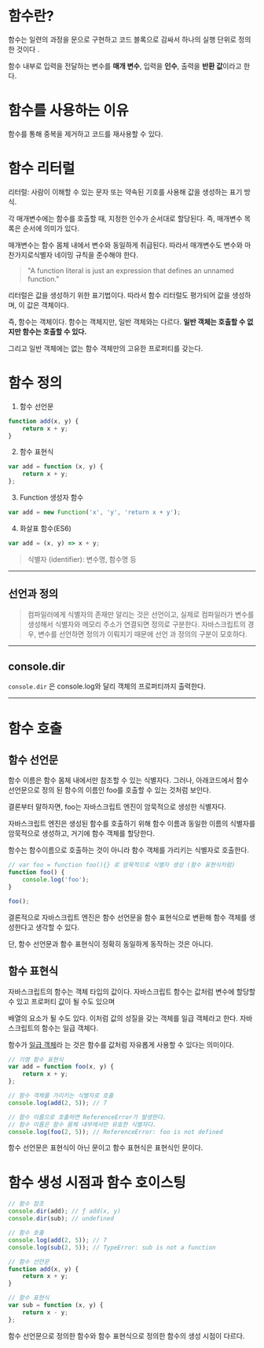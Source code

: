 # 함수란?

함수는 일련의 과정을 문으로 구현하고 코드 블록으로 감싸서 하나의 실행 단위로 정의한 것이다 .

함수 내부로 입력을 전달하는 변수를 **매개 변수**, 입력을 **인수**, 출력을 **반환 값**이라고 한다.

# 함수를 사용하는 이유

함수를 통해 중복을 제거하고 코드를 재사용할 수 있다.

# 함수 리터럴

리터럴: 사람이 이해할 수 있는 문자 또는 약속된 기호를 사용해 값을 생성하는 표기 방식.

각 매개변수에는 함수를 호출할 때, 지정한 인수가 순서대로 할당된다. 즉, 매개변수 목록은 순서에 의미가 있다.

매개변수는 함수 몸체 내에서 변수와 동일하게 취급된다. 따라서 매개변수도 변수와 마찬가지로식별자 네이밍 규칙을 준수해야 한다.

> "A function literal is just an expression that defines an unnamed function."

리터럴은 값을 생성하기 위한 표기법이다. 따라서 함수 리터럴도 평가되어 값을 생성하며, 이 값은 객체이다.

즉, 함수는 객체이다. 함수는 객체지만, 일반 객체와는 다르다. **일반 객체는 호출할 수 없지만 함수는 호출할 수 있다.**

그리고 일반 객체에는 없는 함수 객체만의 고유한 프로퍼티를 갖는다.

# 함수 정의

1. 함수 선언문

```javascript
function add(x, y) {
    return x + y;
}
```

2. 함수 표현식

```javascript
var add = function (x, y) {
    return x + y;
};
```

3. Function 생성자 함수

```javascript
var add = new Function('x', 'y', 'return x + y');
```

4. 화살표 함수(ES6)

```javascript
var add = (x, y) => x + y;
```

> 식별자 (identifier): 변수명, 함수명 등

---

## 선언과 정의

> 컴파일러에게 식별자의 존재만 알리는 것은 선언이고, 실제로 컴파일러가 변수를 생성해서 식별자와 메모리 주소가 연결되면 정의로 구분한다. 자바스크립트의 경우, 변수를 선언하면 정의가 이뤄지기 때문에 선언
> 과 정의의 구분이 모호하다.

---

## console.dir

`console.dir` 은 console.log와 달리 객체의 프로퍼티까지 출력한다.

---

# 함수 호출

## 함수 선언문

함수 이름은 함수 몸체 내에서만 참조할 수 있는 식별자다. 그러나, 아래코드에서 함수 선언문으로 정의 된 함수의 이름인 foo를 호출할 수 있는 것처럼 보인다.

결론부터 말하자면, foo는 자바스크립트 엔진이 암묵적으로 생성한 식별자다.

자바스크립트 엔진은 생성된 함수를 호출하기 위해 함수 이름과 동일한 이름의 식별자를 암묵적으로 생성하고, 거기에 함수 객체를 할당한다.

함수는 함수이름으로 호출하는 것이 아니라 함수 객체를 가리키는 식별자로 호출한다.

```js
// var foo = function foo(){} 로 암묵적으로 식별자 생성 (함수 표현식처럼)
function foo() {
    console.log('foo');
}

foo();
```

결론적으로 자바스크립트 엔진은 함수 선언문을 함수 표현식으로 변환해 함수 객체를 생성한다고 생각할 수 있다.

단, 함수 선언문과 함수 표현식이 정확히 동일하게 동작하는 것은 아니다.

## 함수 표현식

자바스크립트의 함수는 객체 타입의 값이다. 자바스크립트 함수는 값처럼 변수에 할당할 수 있고 프로퍼티 값이 될 수도 있으며

배열의 요소가 될 수도 있다. 이처럼 값의 성질을 갖는 객체를 일급 객체라고 한다. 자바스크립트의 함수는 일급 객체다.

함수가
[일급 객체](https://ko.wikipedia.org/wiki/%EC%9D%BC%EA%B8%89_%EA%B0%9D%EC%B2%B4#:~:text=%EC%BB%B4%ED%93%A8%ED%84%B0%20%ED%94%84%EB%A1%9C%EA%B7%B8%EB%9E%98%EB%B0%8D%20%EC%96%B8%EC%96%B4%20%EB%94%94%EC%9E%90%EC%9D%B8%EC%97%90%EC%84%9C,%EB%95%8C%20%EC%9D%BC%EA%B8%89%20%EA%B0%9D%EC%B2%B4%EB%9D%BC%EA%B3%A0%20%ED%95%9C%EB%8B%A4.)라
는 것은 함수를 값처럼 자유롭게 사용할 수 있다는 의미이다.

```js
// 기명 함수 표현식
var add = function foo(x, y) {
    return x + y;
};

// 함수 객체를 가리키는 식별자로 호출
console.log(add(2, 5)); // 7

// 함수 이름으로 호출하면 ReferenceError가 발생한다.
// 함수 이름은 함수 몸체 내부에서만 유효한 식별자다.
console.log(foo(2, 5)); // ReferenceError: foo is not defined
```

함수 선언문은 표현식이 아닌 문이고 함수 표현식은 표현식인 문이다.

# 함수 생성 시점과 함수 호이스팅

```js
// 함수 참조
console.dir(add); // ƒ add(x, y)
console.dir(sub); // undefined

// 함수 호출
console.log(add(2, 5)); // 7
console.log(sub(2, 5)); // TypeError: sub is not a function

// 함수 선언문
function add(x, y) {
    return x + y;
}

// 함수 표현식
var sub = function (x, y) {
    return x - y;
};
```

함수 선언문으로 정의한 함수와 함수 표현식으로 정의한 함수의 생성 시점이 다르다.
